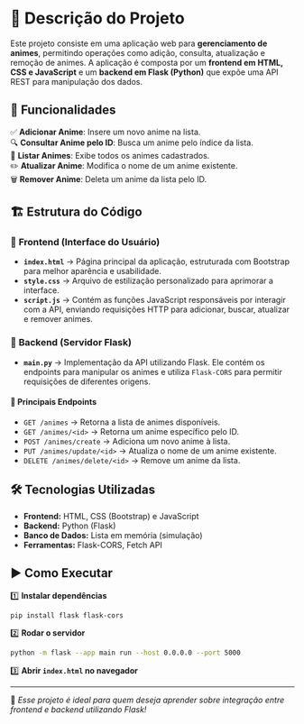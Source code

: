 
# 📜 Descrição do Projeto  

Este projeto consiste em uma aplicação web para **gerenciamento de animes**, permitindo operações como adição, consulta, atualização e remoção de animes. A aplicação é composta por um **frontend em HTML, CSS e JavaScript** e um **backend em Flask (Python)** que expõe uma API REST para manipulação dos dados.  

## 🚀 Funcionalidades  

✅ **Adicionar Anime**: Insere um novo anime na lista.  
🔍 **Consultar Anime pelo ID**: Busca um anime pelo índice da lista.  
📜 **Listar Animes**: Exibe todos os animes cadastrados.  
✏️ **Atualizar Anime**: Modifica o nome de um anime existente.  
🗑️ **Remover Anime**: Deleta um anime da lista pelo ID.  

## 🏗️ Estrutura do Código  

### 📂 **Frontend** (Interface do Usuário)  

- **`index.html`** → Página principal da aplicação, estruturada com Bootstrap para melhor aparência e usabilidade.  
- **`style.css`** → Arquivo de estilização personalizado para aprimorar a interface.  
- **`script.js`** → Contém as funções JavaScript responsáveis por interagir com a API, enviando requisições HTTP para adicionar, buscar, atualizar e remover animes.  

### 📂 **Backend** (Servidor Flask)  

- **`main.py`** → Implementação da API utilizando Flask. Ele contém os endpoints para manipular os animes e utiliza `Flask-CORS` para permitir requisições de diferentes origens.  

#### 📌 **Principais Endpoints**  

- `GET /animes` → Retorna a lista de animes disponíveis.  
- `GET /animes/<id>` → Retorna um anime específico pelo ID.  
- `POST /animes/create` → Adiciona um novo anime à lista.  
- `PUT /animes/update/<id>` → Atualiza o nome de um anime existente.  
- `DELETE /animes/delete/<id>` → Remove um anime da lista.  

## 🛠️ Tecnologias Utilizadas  

- **Frontend:** HTML, CSS (Bootstrap) e JavaScript  
- **Backend:** Python (Flask)  
- **Banco de Dados:** Lista em memória (simulação)  
- **Ferramentas:** Flask-CORS, Fetch API  

## ▶️ Como Executar  

1️⃣ **Instalar dependências**  
```bash
pip install flask flask-cors
```  
2️⃣ **Rodar o servidor**  
```bash
python -m flask --app main run --host 0.0.0.0 --port 5000
```  
3️⃣ **Abrir `index.html` no navegador**  

---  
📌 *Esse projeto é ideal para quem deseja aprender sobre integração entre frontend e backend utilizando Flask!*
